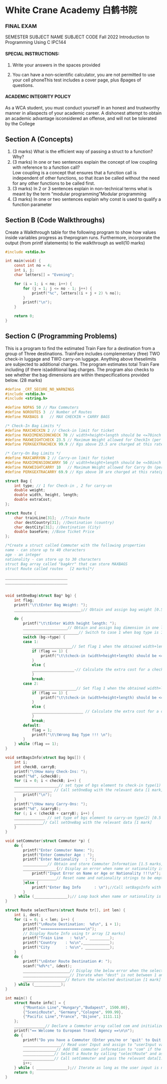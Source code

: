 #  White Crane Academy 白鹤书院
### FINAL EXAM

SEMESTER SUBJECT NAME SUBJECT CODE
Fall 2022 
Introduction to Programming Using C IPC144

#### SPECIAL INSTRUCTIONS:
1. Write your answers in the spaces provided

2. You can have a non-scientific calculator, you are not permitted to use your cell phoneThis test includes a cover page, plus 8pages of questions.

#### ACADEMIC INTEGRITY POLICY
As a WCA student, you must conduct yourself in an honest and trustworthy manner in allaspects of your academic career. A dishonest attempt to obtain an academic advantage isconsidered an offense, and will not be tolerated by the College

## Section A (Concepts)
1. (3 marks) What is the efficient way of passing a struct to a function? Why?  
2. (3 marks) In one or two sentences explain the concept of low coupling with reference to a function call?  
Low coupling is a concept that ensures that a function call is independent of other functions, so that itcan be called without the need for any other functions to be called first.
3. (3 marks) In 2 or 3 sentences explain in non-technical terms what is meant by the term “modular programming”Modular programming  
4. (3 marks) In one or two sentences explain why const is used to qualify a function parameter

## Section B (Code Walkthroughs)
Create a Walkthrough table for the following program to show how values inside variables progress as theprogram runs. Furthermore, incorporate the output (from printf statements) to the walkthrough as well(10 marks)

```c
#include <stdio.h>

int main(void) {
    const int no = 4;
    int i, j;
    char letters[] = "Evening";

    for (i = 1; i < no; i++) {
        for (j = 1; j <= no - 1; j++) {
            printf("%c", letters[(i + j + 2) % no]);
        }
        printf("\n");
    }

    return 0;
}

```

## Section C (Programming Problems)
This is a program to find the estimated Train Fare for a destination from a group of Three destinations. TrainFare includes complementary (free) TWO check-in luggage and TWO carry-on luggage. Anything above theselimits are subjected to additional charges. The program estimates total Train Fare including (if there is)additional bag charges. The program also checks to see whether the bag dimensions are within thespecifications provided below. (28 marks)
```c
#define _CRT_SECURE_NO_WARNINGS
#include <stdio.h>
#include <string.h>

#define NOPAS 50 // Max Commuters
#define NOROUTES 3  // Number of Routes
#define MAXBAGS 8   // MAX CHECKIN + CARRY BAGS

/* Check-In Bag Limits */
#define MAXCHECKIN 2 // Check-in limit for ticket
#define MAXDIMENSIONCHECK 70 // width+height+length should be <=70inch
#define MAXWEIGHTCHECK 23.5 // Maximum Weight allowed for CheckIn (per Bag)
#define PERKGEXTRACHECK 99.9 // Kgs above 23.5 are charged at this rate(per Kg)

/* Carry-On Bag Limits */
#define MAXCARRYON 2 // Carry-on limit for ticket
#define MAXDIMENSIONCARRY 50 // width+height+length should be <=50inch
#define MAXWEIGHTCARRY 10   // Maximum Weight allowed for Carry On (per Bag)
#define PERKGEXTRACARRY 69.9 // Kgs above 10 are charged at this rate(per Kg)

struct Bag {
    int type; // 1 for Check-in , 2 for carry-on
    double weight;
    double width, height, length;
    double extraCost;
};

struct Route {
    char trainLine[31];  //Train Route
    char destCountry[31]; //Destination (country)
    char destCity[31]; //Destination (City)
    double baseFare; //Base Ticket Price
};

/*Create a struct called Commuter with the following properties  
name - can store up to 40 characters  
age - an integer  
nationality - can store up to 30 characters
struct Bag array called "bagArr" that can store MAXBAGS
struct Route called routex   [2 marks]*/

____________________________  
____________________________  


void setOneBag(struct Bag* bg) {
    int flag;
    printf("\t\tEnter Bag Weight: ");    
    ______________________________;// Obtain and assign bag weight [0.5 marks]

    do {
        printf("\t\tEnter Width height length: ");
        ____________________// Obtain and assign bag dimension in one line through bg [1.5 marks]
        _________________________// Switch to case 1 when bag type is 1, case 2 when bag type is 2 [0.5 marks]
        switch (bg->type) {
        case 1:
            __________________// Set flag 1 when the obtained width+length+height is greater than MAXDIMENSIONCHECK using conditional statement [0.5 mark]
            if (flag == 1) {
                printf("\t\tcheck-in (width+height+length) should be <= 70\n\n");
            }
            else {
            ___________________-// Calculate the extra cost for a check-in bag and assign to Commuter's bag cc's extraCost [1.5 mark]
            }
            break;
        case 2:
            ____________________// Set flag 1 when the obtained width+length+height is greater than MAXDIMENSIONCARRY using conditional statement [0.5 mark]
            if (flag == 1) {
                printf("\t\tcheck-in (width+height+length) should be <= 50\n\n");
            }
            else {
            _______________________ // Calculate the extra cost for a carry-on bag and assign to Commuter's bag cc's extraCost [1.5 mark]
            }
            break;
        default:
            flag = 1;
            printf("\t\tWrong Bag Type !!! \n");
        }
    } while (flag == 1);
}

void setBagsInfo(struct Bag bgs[]) {
    int i;
    int checkB, carryB;
    printf("\tHow many Check-Ins: ");
    scanf("%d", &checkB);
    for (i = 0; i < checkB; i++) {
    ____________________// set type of bgs element to check-in type(1) [0.5 mark]
    _________________ // Call setOneBag with the relevant data [1 mark]
        printf("\n");
    }
    printf("\tHow many Carry-Ons: ");
    scanf("%d", &carryB);
    for (; i < (checkB + carryB); i++) {
    ______________ // set type of bgs element to carry-on type(2) [0.5 mark]
    _____________// Call setOneBag with the relevant data [1 mark]
    }
}

void setCommuter(struct Commuter *p) {
    do {
        printf("Enter Commuter Name: ");
        printf("Enter Commuter Age : ");
        printf("Enter Nationality   : ");
        ___________// Obtain and store Commuter Information [1.5 marks]
        _______________{// Display an error when name or nationality is an empty string or age is not in between 0 and 120 [1 mark]
            printf("Input Error on Name or Age or Nationality !!!\n");
        _______________// Reset name and nationality strings to be empty strings [1 mark]
        }else {
            printf("Enter Bag Info      : \n");//Call setBagsInfo with the relevant data [1 mark]
        }
    } while (_______________);// Loop back when name or nationality is an empty string//or age is not in between 0 and 120 [1 mark]
}

struct Route selectTours(struct Route tr[], int len) {
    int i, dest;
    for (i = 0; i < len; i++) {
        printf("\nRoute Destination:  %d\n", i + 1);
        printf("====================\n");
        // Display Route Info using tr array [2 marks]
        printf("Train Line   : %s\n", _________);
        printf("Country    : %s\n",____________);
        printf("City       : %s\n", ___________);
    }
    do {
        printf("\nEnter Route Destination #: ");
        scanf("%d%*c", &dest);
        _____________________// Display the below error when the selected destination is not in between 1 and 3(inclusive) [0.5 mark]
        _____________________// Iterate when "dest" is not between 1 and 3(inclusive) [0.5 mark]
        ___________________// Return the selected destination [1 mark]
    } while (____________);
}

int main() {
    struct Route info[] = {
        {"Mountain Line","Hungary","Budapest", 1500.00},
        {"ScenicRoute", "Germany","Cologne", 999.99},
        {"Pacific Line","France", "Dijone", 1111.11}
    };
    ______________// Declare a Commuter array called com and initialize to zero (Size should be set to NOPAS) [1 mark]
    printf("== Welcome to European Travel Agency ==\n\n");
    do {
        printf("Do you have a Commuter (Enter yes/no or 'quit' to Quit Program): ");
        _________________// Read user Input and assign to "userInput variable" [1 mark]
        _______________// Add ONE commuter information to "com" if the userinput is "yes": Note: Use strcmp to compare strings [1 mark]
        ______________// Select a Route by calling "selectRoute" and assign the returned route to Commuter's route routex [2.5 marks]
        ______________// Call setCommuter and pass the relevant data[1.5 mark]
        i++;
    } while ( ______________);// Iterate as long as the user input is not "quit" [2 mark]
    return 0;
}

```
